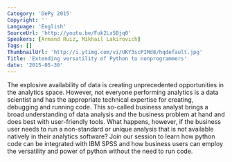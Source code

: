 ```yaml
---
Category: 'DePy 2015'
Copyright: ''
Language: 'English'
SourceUrl: 'http://youtu.be/Fuk2Lx5Bjq0'
Speakers: [Armand Ruiz, Mikhail Lakirovich]
Tags: []
ThumbnailUrl: 'http://i.ytimg.com/vi/UKY3scPIMd8/hqdefault.jpg'
Title: 'Extending versatility of Python to nonprogrammers'
date: '2015-05-30'
---
```

The explosive availability of data is creating unprecedented opportunities in the analytics space. However, not everyone performing analytics is a data scientist and has the appropriate technical expertise for creating, debugging and running code.  This so-called business analyst brings a broad understanding of data analysis and the business problem at hand and does best with user-friendly tools.  What happens, however, if the business user needs to run a non-standard or unique analysis that is not available natively in their analytics software?  Join our session to learn how python code can be integrated with IBM SPSS and how business users can employ the versatility and power of python without the need to run code.